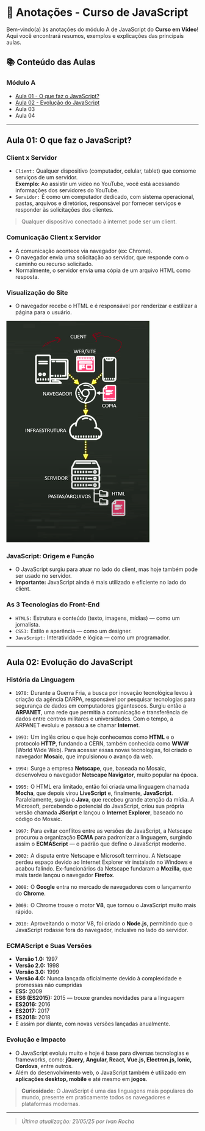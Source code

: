 # 📒 Anotações - Curso de JavaScript

Bem-vindo(a) às anotações do módulo A de JavaScript do **Curso em Vídeo**!  
Aqui você encontrará resumos, exemplos e explicações das principais aulas.

## 📚 Conteúdo das Aulas

### Módulo A
- [Aula 01 - O que faz o JavaScript?](#aula-01-o-que-faz-o-javascript)
- [Aula 02 - Evolução do JavaScript](#aula-02-evolução-do-javascript)
- Aula 03
- Aula 04

---

## Aula 01: O que faz o JavaScript?

### Client x Servidor

- ``Client:`` Qualquer dispositivo (computador, celular, tablet) que consome serviços de um servidor.  
  **Exemplo:** Ao assistir um vídeo no YouTube, você está acessando informações dos servidores do YouTube.
- ``Servidor:`` É como um computador dedicado, com sistema operacional, pastas, arquivos e diretórios, responsável por fornecer serviços e responder às solicitações dos clientes.

> Qualquer dispositivo conectado à internet pode ser um client.

### Comunicação Client x Servidor

- A comunicação acontece via navegador (ex: Chrome).
- O navegador envia uma solicitação ao servidor, que responde com o caminho ou recurso solicitado.
- Normalmente, o servidor envia uma cópia de um arquivo HTML como resposta.

### Visualização do Site

- O navegador recebe o HTML e é responsável por renderizar e estilizar a página para o usuário.

![Imagem de Explicação](./image/Explicação.png)

### JavaScript: Origem e Função

- O JavaScript surgiu para atuar no lado do client, mas hoje também pode ser usado no servidor.
- **Importante:** JavaScript ainda é mais utilizado e eficiente no lado do client.

### As 3 Tecnologias do Front-End

- ``HTML5:`` Estrutura e conteúdo (texto, imagens, mídias) — como um jornalista.
- ``CSS3:`` Estilo e aparência — como um designer.
- ``JavaScript:`` Interatividade e lógica — como um programador.
---
## Aula 02: Evolução do JavaScript

### História da Linguagem

- ``1970:`` Durante a Guerra Fria, a busca por inovação tecnológica levou à criação da agência DARPA, responsável por pesquisar tecnologias para segurança de dados em computadores gigantescos. Surgiu então a **ARPANET**, uma rede que permitia a comunicação e transferência de dados entre centros militares e universidades. Com o tempo, a ARPANET evoluiu e passou a se chamar **Internet**.

- ``1993:`` Um inglês criou o que hoje conhecemos como **HTML** e o protocolo **HTTP**, fundando a CERN, também conhecida como **WWW** (World Wide Web). Para acessar essas novas tecnologias, foi criado o navegador **Mosaic**, que impulsionou o avanço da web.

- ``1994:`` Surge a empresa **Netscape**, que, baseada no Mosaic, desenvolveu o navegador **Netscape Navigator**, muito popular na época.

- ``1995:`` O HTML era limitado, então foi criada uma linguagem chamada **Mocha**, que depois virou **LiveScript** e, finalmente, **JavaScript**. Paralelamente, surgiu o **Java**, que recebeu grande atenção da mídia. A Microsoft, percebendo o potencial do JavaScript, criou sua própria versão chamada **JScript** e lançou o **Internet Explorer**, baseado no código do Mosaic.

- ``1997:`` Para evitar conflitos entre as versões de JavaScript, a Netscape procurou a organização **ECMA** para padronizar a linguagem, surgindo assim o **ECMAScript** — o padrão que define o JavaScript moderno.

- ``2002:`` A disputa entre Netscape e Microsoft terminou. A Netscape perdeu espaço devido ao Internet Explorer vir instalado no Windows e acabou falindo. Ex-funcionários da Netscape fundaram a **Mozilla**, que mais tarde lançou o navegador **Firefox**.

- ``2008:`` O **Google** entra no mercado de navegadores com o lançamento do **Chrome**.

- ``2009:`` O Chrome trouxe o motor **V8**, que tornou o JavaScript muito mais rápido.

- ``2010:`` Aproveitando o motor V8, foi criado o **Node.js**, permitindo que o JavaScript rodasse fora do navegador, inclusive no lado do servidor.

### ECMAScript e Suas Versões

- **Versão 1.0:** 1997
- **Versão 2.0:** 1998
- **Versão 3.0:** 1999
- **Versão 4.0:** Nunca lançada oficialmente devido à complexidade e promessas não cumpridas
- **ES5:** 2009
- **ES6 (ES2015):** 2015 — trouxe grandes novidades para a linguagem
- **ES2016:** 2016
- **ES2017:** 2017
- **ES2018:** 2018
- E assim por diante, com novas versões lançadas anualmente.

### Evolução e Impacto

- O JavaScript evoluiu muito e hoje é base para diversas tecnologias e frameworks, como: **jQuery, Angular, React, Vue.js, Electron.js, Ionic, Cordova**, entre outros.
- Além do desenvolvimento web, o JavaScript também é utilizado em **aplicações desktop, mobile** e até mesmo em **jogos**.

> **Curiosidade:** O JavaScript é uma das linguagens mais populares do mundo, presente em praticamente todos os navegadores e plataformas modernas.

---

> _Última atualização: 21/05/25 por Ivan Rocha_
